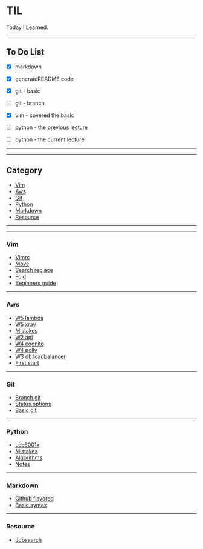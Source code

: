 # TIL

Today I Learned.

-----------------

## To Do List

- [x] markdown
- [x] generateREADME code
- [x] git - basic
- [ ] git - branch
- [x] vim - covered the basic
- [ ] python - the previous lecture
- [ ] python - the current lecture



---------------
---------------
## Category

* [Vim](vim)
* [Aws](aws)
* [Git](git)
* [Python](python)
* [Markdown](markdown)
* [Resource](resource)

---------------
---------------
### Vim
* [Vimrc](vim/vimrc.md)
* [Move](vim/move.md)
* [Search replace](vim/search_replace.md)
* [Fold](vim/fold.md)
* [Beginners guide](vim/beginners_guide.md)
---------------
### Aws
* [W5 lambda](aws/w5_lambda.md)
* [W5 xray](aws/w5_xray.md)
* [Mistakes](aws/mistakes.md)
* [W2 api](aws/w2_API.md)
* [W4 cognito](aws/w4_cognito.md)
* [W4 polly](aws/w4_polly.md)
* [W3 db loadbalancer](aws/w3_DB_loadbalancer.md)
* [First start](aws/first_start.md)
---------------
### Git
* [Branch git](git/branch_git.md)
* [Status options](git/status_options.md)
* [Basic git](git/basic_git.md)
---------------
### Python
* [Lec6001x](python/lec6001x.md)
* [Mistakes](python/mistakes.md)
* [Algorithms](python/algorithms.md)
* [Notes](python/notes.md)
---------------
### Markdown
* [Github flavored](markdown/github_flavored.md)
* [Basic syntax](markdown/basic_syntax.md)
---------------
### Resource
* [Jobsearch](resource/jobsearch.md)
